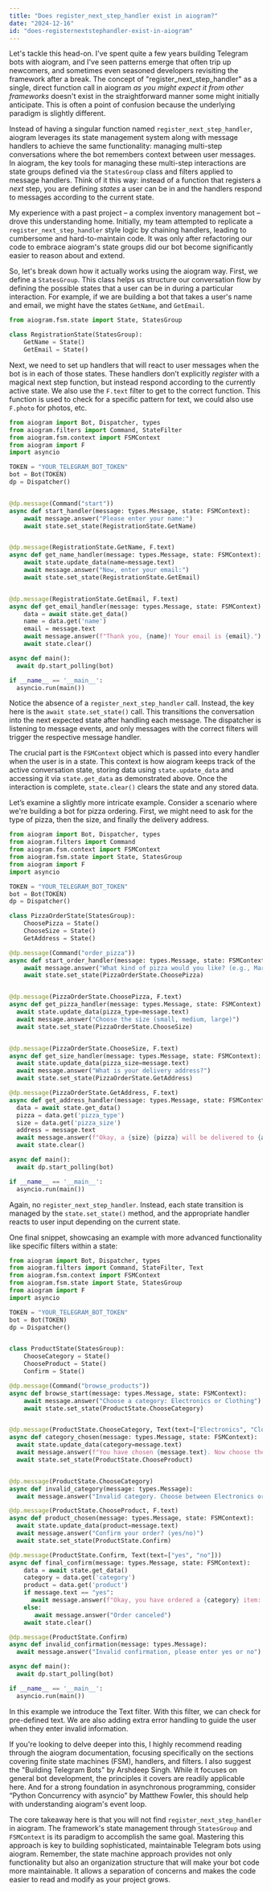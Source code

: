 ```yaml
---
title: "Does register_next_step_handler exist in aiogram?"
date: "2024-12-16"
id: "does-registernextstephandler-exist-in-aiogram"
---
```


Let's tackle this head-on. I've spent quite a few years building Telegram bots with aiogram, and I've seen patterns emerge that often trip up newcomers, and sometimes even seasoned developers revisiting the framework after a break. The concept of "register_next_step_handler" as a single, direct function call in aiogram *as you might expect it from other frameworks* doesn't exist in the straightforward manner some might initially anticipate. This is often a point of confusion because the underlying paradigm is slightly different.

Instead of having a singular function named `register_next_step_handler`, aiogram leverages its state management system along with message handlers to achieve the same functionality: managing multi-step conversations where the bot remembers context between user messages. In aiogram, the key tools for managing these multi-step interactions are state groups defined via the `StatesGroup` class and filters applied to message handlers. Think of it this way: instead of a function that registers a *next* step, you are defining *states* a user can be in and the handlers respond to messages according to the current state.

My experience with a past project – a complex inventory management bot – drove this understanding home. Initially, my team attempted to replicate a `register_next_step_handler` style logic by chaining handlers, leading to cumbersome and hard-to-maintain code. It was only after refactoring our code to embrace aiogram's state groups did our bot become significantly easier to reason about and extend.

So, let's break down how it actually works using the aiogram way. First, we define a `StatesGroup`. This class helps us structure our conversation flow by defining the possible states that a user can be in during a particular interaction. For example, if we are building a bot that takes a user's name and email, we might have the states `GetName`, and `GetEmail`.

```python
from aiogram.fsm.state import State, StatesGroup

class RegistrationState(StatesGroup):
    GetName = State()
    GetEmail = State()
```

Next, we need to set up handlers that will react to user messages when the bot is in each of those states. These handlers don’t explicitly *register* with a magical next step function, but instead respond according to the currently active state. We also use the `F.text` filter to get to the correct function. This function is used to check for a specific pattern for text, we could also use `F.photo` for photos, etc.

```python
from aiogram import Bot, Dispatcher, types
from aiogram.filters import Command, StateFilter
from aiogram.fsm.context import FSMContext
from aiogram import F
import asyncio

TOKEN = "YOUR_TELEGRAM_BOT_TOKEN"
bot = Bot(TOKEN)
dp = Dispatcher()


@dp.message(Command("start"))
async def start_handler(message: types.Message, state: FSMContext):
    await message.answer("Please enter your name:")
    await state.set_state(RegistrationState.GetName)


@dp.message(RegistrationState.GetName, F.text)
async def get_name_handler(message: types.Message, state: FSMContext):
    await state.update_data(name=message.text)
    await message.answer("Now, enter your email:")
    await state.set_state(RegistrationState.GetEmail)


@dp.message(RegistrationState.GetEmail, F.text)
async def get_email_handler(message: types.Message, state: FSMContext):
    data = await state.get_data()
    name = data.get('name')
    email = message.text
    await message.answer(f"Thank you, {name}! Your email is {email}.")
    await state.clear()

async def main():
  await dp.start_polling(bot)

if __name__ == '__main__':
  asyncio.run(main())
```

Notice the absence of a `register_next_step_handler` call. Instead, the key here is the `await state.set_state()` call. This transitions the conversation into the next expected state after handling each message. The dispatcher is listening to message events, and only messages with the correct filters will trigger the respective message handler.

The crucial part is the `FSMContext` object which is passed into every handler when the user is in a state. This context is how aiogram keeps track of the active conversation state, storing data using `state.update_data` and accessing it via `state.get_data` as demonstrated above. Once the interaction is complete, `state.clear()` clears the state and any stored data.

Let’s examine a slightly more intricate example. Consider a scenario where we're building a bot for pizza ordering. First, we might need to ask for the type of pizza, then the size, and finally the delivery address.

```python
from aiogram import Bot, Dispatcher, types
from aiogram.filters import Command
from aiogram.fsm.context import FSMContext
from aiogram.fsm.state import State, StatesGroup
from aiogram import F
import asyncio

TOKEN = "YOUR_TELEGRAM_BOT_TOKEN"
bot = Bot(TOKEN)
dp = Dispatcher()

class PizzaOrderState(StatesGroup):
    ChoosePizza = State()
    ChooseSize = State()
    GetAddress = State()

@dp.message(Command("order_pizza"))
async def start_order_handler(message: types.Message, state: FSMContext):
    await message.answer("What kind of pizza would you like? (e.g., Margherita, Pepperoni)")
    await state.set_state(PizzaOrderState.ChoosePizza)


@dp.message(PizzaOrderState.ChoosePizza, F.text)
async def get_pizza_handler(message: types.Message, state: FSMContext):
  await state.update_data(pizza_type=message.text)
  await message.answer("Choose the size (small, medium, large)")
  await state.set_state(PizzaOrderState.ChooseSize)


@dp.message(PizzaOrderState.ChooseSize, F.text)
async def get_size_handler(message: types.Message, state: FSMContext):
  await state.update_data(pizza_size=message.text)
  await message.answer("What is your delivery address?")
  await state.set_state(PizzaOrderState.GetAddress)

@dp.message(PizzaOrderState.GetAddress, F.text)
async def get_address_handler(message: types.Message, state: FSMContext):
  data = await state.get_data()
  pizza = data.get('pizza_type')
  size = data.get('pizza_size')
  address = message.text
  await message.answer(f"Okay, a {size} {pizza} will be delivered to {address}!")
  await state.clear()

async def main():
  await dp.start_polling(bot)

if __name__ == '__main__':
  asyncio.run(main())
```

Again, no `register_next_step_handler`. Instead, each state transition is managed by the `state.set_state()` method, and the appropriate handler reacts to user input depending on the current state.

One final snippet, showcasing an example with more advanced functionality like specific filters within a state:

```python
from aiogram import Bot, Dispatcher, types
from aiogram.filters import Command, StateFilter, Text
from aiogram.fsm.context import FSMContext
from aiogram.fsm.state import State, StatesGroup
from aiogram import F
import asyncio

TOKEN = "YOUR_TELEGRAM_BOT_TOKEN"
bot = Bot(TOKEN)
dp = Dispatcher()


class ProductState(StatesGroup):
    ChooseCategory = State()
    ChooseProduct = State()
    Confirm = State()

@dp.message(Command("browse_products"))
async def browse_start(message: types.Message, state: FSMContext):
    await message.answer("Choose a category: Electronics or Clothing")
    await state.set_state(ProductState.ChooseCategory)


@dp.message(ProductState.ChooseCategory, Text(text=["Electronics", "Clothing"]))
async def category_chosen(message: types.Message, state: FSMContext):
  await state.update_data(category=message.text)
  await message.answer(f"You have chosen {message.text}. Now choose the product")
  await state.set_state(ProductState.ChooseProduct)


@dp.message(ProductState.ChooseCategory)
async def invalid_category(message: types.Message):
  await message.answer("Invalid category. Choose between Electronics or Clothing")

@dp.message(ProductState.ChooseProduct, F.text)
async def product_chosen(message: types.Message, state: FSMContext):
  await state.update_data(product=message.text)
  await message.answer("Confirm your order? (yes/no)")
  await state.set_state(ProductState.Confirm)

@dp.message(ProductState.Confirm, Text(text=["yes", "no"]))
async def final_confirm(message: types.Message, state: FSMContext):
    data = await state.get_data()
    category = data.get('category')
    product = data.get('product')
    if message.text == "yes":
      await message.answer(f"Okay, you have ordered a {category} item: {product}")
    else:
       await message.answer("Order canceled")
    await state.clear()

@dp.message(ProductState.Confirm)
async def invalid_confirmation(message: types.Message):
  await message.answer("Invalid confirmation, please enter yes or no")

async def main():
  await dp.start_polling(bot)

if __name__ == '__main__':
  asyncio.run(main())
```

In this example we introduce the Text filter. With this filter, we can check for pre-defined text. We are also adding extra error handling to guide the user when they enter invalid information.

If you're looking to delve deeper into this, I highly recommend reading through the aiogram documentation, focusing specifically on the sections covering finite state machines (FSM), handlers, and filters. I also suggest the "Building Telegram Bots" by Arshdeep Singh. While it focuses on general bot development, the principles it covers are readily applicable here. And for a strong foundation in asynchronous programming, consider “Python Concurrency with asyncio” by Matthew Fowler, this should help with understanding aiogram's event loop.

The core takeaway here is that you will not find `register_next_step_handler` in aiogram. The framework's state management through `StatesGroup` and `FSMContext` is its paradigm to accomplish the same goal. Mastering this approach is key to building sophisticated, maintainable Telegram bots using aiogram. Remember, the state machine approach provides not only functionality but also an organization structure that will make your bot code more maintainable. It allows a separation of concerns and makes the code easier to read and modify as your project grows.
